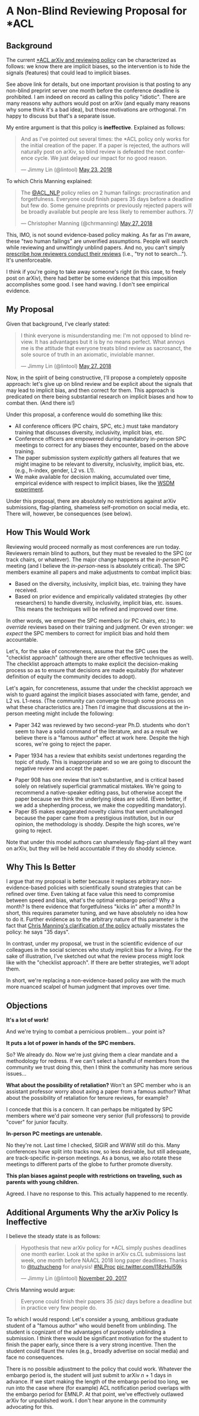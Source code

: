 # A Non-Blind Reviewing Proposal for *ACL

## Background

The current [*ACL arXiv and reviewing policy](https://www.aclweb.org/adminwiki/index.php?title=ACL_Policies_for_Submission,_Review_and_Citation) can be characterized as follows: we know there are implicit biases, so the intervention is to hide the signals (features) that could lead to implicit biases.

See above link for details, but one important provision is that posting to any non-blind preprint server one month before the conference deadline is prohibited.
I am indeed on record as calling this policy "idiotic".
There are many reasons why authors would post on arXiv (and equally many reasons why some think it's a bad idea), but those motivations are orthogonal.
I'm happy to discuss but that's a separate issue.

My entire argument is that this policy is **ineffective**. Explained as follows:

<blockquote class="twitter-tweet" data-lang="en"><p lang="en" dir="ltr">And as I&#39;ve pointed out several times: the *ACL policy only works for the initial creation of the paper. If a paper is rejected, the authors will naturally post on arXiv, so blind review is defeated the next conference cycle. We just delayed our impact for no good reason.</p>&mdash; Jimmy Lin (@lintool) <a href="https://twitter.com/lintool/status/999099753286615040?ref_src=twsrc%5Etfw">May 23, 2018</a></blockquote>

To which Chris Manning explained:

<blockquote class="twitter-tweet" data-lang="en"><p lang="en" dir="ltr">The <a href="https://twitter.com/ACL_NLP?ref_src=twsrc%5Etfw">@ACL_NLP</a> policy relies on 2 human failings: procrastination and forgetfulness. Everyone could finish papers 35 days before a deadline but few do. Some genuine preprints or previously rejected papers will be broadly available but people are less likely to remember authors. 7/</p>&mdash; Christopher Manning (@chrmanning) <a href="https://twitter.com/chrmanning/status/1000528110276624384?ref_src=twsrc%5Etfw">May 27, 2018</a></blockquote>

This, IMO, is not sound evidence-based policy making.
As far as I'm aware, these "two human failings" are unverified assumptions.
People will search while reviewing and unwittingly unblind papers.
And no, you can't simply [prescribe how reviewers conduct their reviews](https://www.aclweb.org/adminwiki/index.php?title=ACL_Reviewer_Guidelines#Preserving_Double_Blind_Review) (i.e., "try not to search...").
It's unenforceable.

I think if you're going to take away someone's right (in this case, to freely post on arXiv), there had better be some evidence that this imposition accomplishes some good.
I see hand waving.
I don't see empirical evidence.

## My Proposal

Given that background, I've clearly stated:

<blockquote class="twitter-tweet" data-lang="en"><p lang="en" dir="ltr">I think everyone is misunderstanding me: I&#39;m not opposed to blind review. It has advantages but it is by no means perfect. What annoys me is the attitude that everyone treats blind review as sacrosanct, the sole source of truth in an axiomatic, inviolable manner.</p>&mdash; Jimmy Lin (@lintool) <a href="https://twitter.com/lintool/status/1000812604904824832?ref_src=twsrc%5Etfw">May 27, 2018</a></blockquote>

Now, in the spirit of being constructive, I'll propose a completely opposite approach: let's give up on blind review and be explicit about the signals that may lead to implicit bias, and then correct for them.
This approach is predicated on there being substantial research on implicit biases and how to combat then.
(And there is!)

Under this proposal, a conference would do something like this:

+ All conference officers (PC chairs, SPC, etc.) must take mandatory training that discusses diversity, inclusivity, implicit bias, etc.
+ Conference officers are empowered during mandatory in-person SPC meetings to correct for any biases they encounter, based on the above training.
+ The paper submission system *explicitly* gathers all features that we might imagine to be relevant to diversity, inclusivity, implicit bias, etc. (e.g., h-index, gender, L2 vs. L1).
+ We make available for decision making, accumulated over time, empirical evidence with respect to implicit biases, like the [WSDM experiment](http://www.pnas.org/content/114/48/12708).

Under this proposal, there are absolutely no restrictions against arXiv submissions, flag-planting, shameless self-promotion on social media, etc.
There will, however, be consequences (see below).

## How This Would Work

Reviewing would proceed normally as most conferences are run today. Reviewers remain blind to authors, but they must be revealed to the SPC (or track chairs, or whatever).
The major change happens at the *in-person* PC meeting (and I believe the *in-person*-ness is absolutely critical).
The SPC members examine all papers and make adjustments to combat implicit bias:

+ Based on the diversity, inclusivity, implicit bias, etc. training they have received.
+ Based on prior evidence and empirically validated strategies (by other researchers) to handle diversity, inclusivity, implicit bias, etc. issues. This means the techniques will be refined and improved over time.

In other words, we empower the SPC members (or PC chairs, etc.) to _override_ reviews based on their training and judgment.
Or even stronger: we _expect_ the SPC members to correct for implicit bias and hold them accountable.

Let's, for the sake of concreteness, assume that the SPC uses the "checklist approach" (although there are other effective techniques as well). The checklist approach attempts to make explicit the decision-making process so as to ensure that decisions are made equitably (for whatever definition of equity the community decides to adopt).

Let's again, for concreteness, assume that under the checklist approach we wish to guard against the implicit biases associated with fame, gender, and L2 vs. L1-ness.
(The community can converge through some process on what these characteristics are.)
Then I'd imagine that discussions at the in-person meeting might include the following:

+ Paper 342 was reviewed by two second-year Ph.D. students who don't seem to have a solid command of the literature, and as a result we believe there is a "famous author" effect at work here. Despite the high scores, we're going to reject the paper.
* Paper 1934 has a review that exhibits sexist undertones regarding the topic of study. This is inappropriate and so we are going to discount the negative review and accept the paper.
+ Paper 908 has one review that isn't substantive, and is critical based solely on relatively superficial grammatical mistakes. We're going to recommend a native-speaker editing pass, but otherwise accept the paper because we think the underlying ideas are solid. (Even better, if we add a shepherding process, we make the copyediting mandatory).
+ Paper 85 makes exaggerated novelty claims that went unchallenged because the paper came from a prestigious institution, but in our opinion, the methodology is shoddy. Despite the high scores, we're going to reject.

Note that under this model authors can shamelessly flag-plant all they want on arXiv, but they will be held accountable if they do shoddy science.

## Why This Is Better

I argue that my proposal is better because it replaces arbitrary non-evidence-based policies with scientifically sound strategies that can be refined over time.
Even taking at face value this need to compromise between speed and bias, what's the optimal embargo period?
Why a month?
Is there evidence that forgetfulness "kicks in" after a month?
In short, this requires parameter tuning, and we have absolutely no idea how to do it.
Further evidence as to the arbitrary nature of this parameter is the fact that [Chris Manning's clarification of the policy](https://naacl2018.wordpress.com/2018/05/27/the-thinking-behind-the-acl-preprint-policy/) actually misstates the policy: he says "35 days".

In contrast, under my proposal, we trust in the scientific evidence of our colleagues in the social sciences who study implicit bias for a living.
For the sake of illustration, I've sketched out what the review process might look like with the "checklist approach".
If there are better strategies, we'll adopt them.

In short, we're replacing a non-evidence-based policy axe with the much more nuanced scalpel of human judgment that improves over time.

## Objections

**It's a lot of work!**

And we're trying to combat a pernicious problem... your point is?

**It puts a lot of power in hands of the SPC members.**

So? We already do.
Now we're just giving them a clear mandate and a methodology for redress.
If we can't select a handful of members from the community we trust doing this, then I think the community has more serious issues...

**What about the possibility of retaliation?** Won't an SPC member who is an assistant professor worry about axing a paper from a famous author?
What about the possibility of retaliation for tenure reviews, for example?

I concede that this is a concern.
It can perhaps be mitigated by SPC members where we'd pair someone very senior (full professors) to provide "cover" for junior faculty.

**In-person PC meetings are untenable.**

No they're not.
Last time I checked, SIGIR and WWW still do this.
Many conferences have split into tracks now, so less desirable, but still adequate, are track-specific in-person meetings.
As a bonus, we also rotate these meetings to different parts of the globe to further promote diversity.

**This plan biases against people with restrictions on traveling, such as parents with young children.**

Agreed. I have no response to this.
This actually happened to me recently.

## Additional Arguments Why the arXiv Policy Is Ineffective

I believe the steady state is as follows:

<blockquote class="twitter-tweet" data-lang="en"><p lang="en" dir="ltr">Hypothesis that new arXiv policy for *ACL simply pushes deadlines one month earlier. Look at the spike in arXiv cs.CL submissions last week, one month before NAACL 2018 long paper deadlines. Thanks to <a href="https://twitter.com/tuzhucheng?ref_src=twsrc%5Etfw">@tuzhucheng</a> for analysis! <a href="https://twitter.com/hashtag/NLProc?src=hash&amp;ref_src=twsrc%5Etfw">#NLProc</a> <a href="https://t.co/l18zHuI59k">pic.twitter.com/l18zHuI59k</a></p>&mdash; Jimmy Lin (@lintool) <a href="https://twitter.com/lintool/status/932729551326793730?ref_src=twsrc%5Etfw">November 20, 2017</a></blockquote>

Chris Manning would argue:

> Everyone could finish their papers 35 _(sic)_ days before a deadline but in practice very few people do.

To which I would respond: Let's consider a young, ambitious graduate student of a "famous author" who would benefit from unblinding.
The student is cognizant of the advantages of purposely unblinding a submission.
I think there would be significant motivation for the student to finish the paper early, since there is a very strong incentive.
Then the student could flaunt the rules (e.g., broadly advertise on social media) and face no consequences.

There is no possible adjustment to the policy that could work.
Whatever the embargo period is, the student will just submit to arXiv _n_ + 1 days in advance.
If we start making the length of the embargo period too long, we run into the case where (for example) ACL notification period overlaps with the embargo period for EMNLP.
At that point, we've effectively outlawed arXiv for unpublished work.
I don't hear anyone in the community advocating for this.
